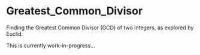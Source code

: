 # Greatest_Common_Divisor
Finding the Greatest Common Divisor (GCD) of two integers, as explored by Euclid.  

This is currently work-in-progress...  
